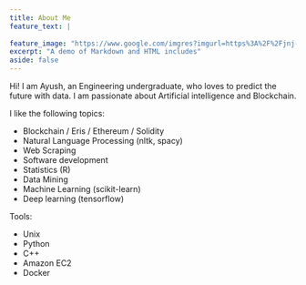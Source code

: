 ```yaml
---
title: About Me
feature_text: |
  
feature_image: "https://www.google.com/imgres?imgurl=https%3A%2F%2Fjnj-content-lab.brightspotcdn.com%2Fdims4%2Fdefault%2Ff352e58%2F2147483647%2Fstrip%2Ftrue%2Fcrop%2F4500x2081%2B0%2B0%2Fresize%2F1440x666!%2Fquality%2F90%2F%3Furl%3Dhttps%253A%252F%252Fjnj-content-lab.brightspotcdn.com%252F36%252F1f%252Fac35310b405e8f507bc1fcad21de%252Fshutterstock-1040301172.jpg&imgrefurl=https%3A%2F%2Fwww.jnj.com%2Flatest-news%2Fhow-artificial-intelligence-is-helping-janssen-discover-new-drugs&docid=8AQovfl6k5mzWM&tbnid=PvNU0occFDr4BM%3A&vet=10ahUKEwjMiJKf-LniAhXFfisKHeYBCEIQMwi0ASgsMCw..i&w=1440&h=666&client=ubuntu&bih=980&biw=1855&q=artificial%20intelligence&ved=0ahUKEwjMiJKf-LniAhXFfisKHeYBCEIQMwi0ASgsMCw&iact=mrc&uact=8"
excerpt: "A demo of Markdown and HTML includes"
aside: false
---
```

<p>Hi! I am Ayush, an Engineering undergraduate, who loves to predict the future with data. I am passionate about Artificial intelligence and Blockchain.</p>
 <p> I like the following topics:</p>

<ul>
  <li>Blockchain / Eris / Ethereum / Solidity</li>
  <li>Natural Language Processing (nltk, spacy)</li>
  <li>Web Scraping</li>
  <li>Software development</li>
  <li>Statistics (R)</li>
  <li>Data Mining</li>
  <li>Machine Learning (scikit-learn)</li>
  <li>Deep learning (tensorflow)</li>
</ul>

<p>Tools:</p>

<ul>
  <li>Unix</li>
  <li>Python</li>
  <li>C++</li>
  <li>Amazon EC2</li>
  <li>Docker</li>

</ul>


